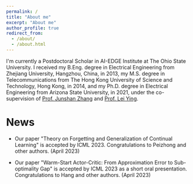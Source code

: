 ```yaml
---
permalink: /
title: "About me"
excerpt: "About me"
author_profile: true
redirect_from: 
  - /about/
  - /about.html
---
```


I'm currently a Postdoctoral Scholar in AI-EDGE Institute at The Ohio State University. I received my B.Eng. degree in Electrical Engineering from Zhejiang University, Hangzhou, China, in 2013, my M.S. degree in Telecommunications from The Hong Kong University of Science and Technology, Hong Kong, in 2014, and my Ph.D. degree in Electrical Engineering from Arizona State University, in 2021, under the co-supervision of [Prof. Junshan Zhang](https://faculty.engineering.ucdavis.edu/jzhang/) and [Prof. Lei Ying](https://leiying.engin.umich.edu/).


News
======

* Our paper "Theory on Forgetting and Generalization of Continual Learning" is accepted by ICML 2023. Congratulations to Peizhong and other authors. (April 2023) 

* Our paper "Warm-Start Actor-Critic: From Approximation Error to Sub-optimality Gap" is accepted by ICML 2023 as a short oral presentation. Congratulations to Hang and other authors. (April 2023)





